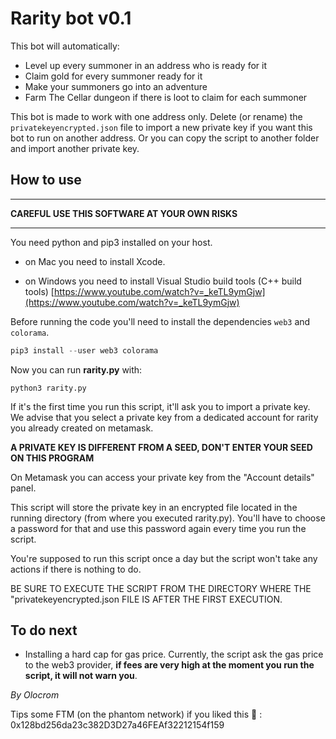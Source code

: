 # Rarity bot v0.1

This bot will automatically:

- Level up every summoner in an address who is ready for it
- Claim gold for every summoner ready for it
- Make your summoners go into an adventure
- Farm The Cellar dungeon if there is loot to claim for each summoner

This bot is made to work with one address only.  Delete (or rename) the `privatekeyencrypted.json` file to import a new private key if you want this bot to run on another address. Or you can copy the script to another folder and import another private key.

## How to use

___________________________________________________

**CAREFUL USE THIS SOFTWARE AT YOUR OWN RISKS**

_____________________________________________________

You need python and pip3 installed on your host. 

- on Mac you need to install Xcode.

- on Windows you need to install Visual Studio build tools (C++ build tools) [https://www.youtube.com/watch?v=_keTL9ymGjw](https://www.youtube.com/watch?v=_keTL9ymGjw)

Before running the code you'll need to install the dependencies `web3` and `colorama`.


```powershell
pip3 install --user web3 colorama
```

Now you can run **rarity.py** with:

```
python3 rarity.py
```

If it's the first time you run this script, it'll ask you to import a private key. We advise that you select a private key from a dedicated account for rarity you already created on metamask.


**A PRIVATE KEY IS DIFFERENT FROM A SEED, DON'T ENTER YOUR SEED ON THIS PROGRAM**

On Metamask you can access your private key from the "Account details" panel.

This script will store the private key in an encrypted file located in the running directory (from where you executed rarity.py).
You'll have to choose a password for that and use this password again every time you run the script.

You're supposed to run this script once a day but the script won't take any actions if there is nothing to do.

BE SURE TO EXECUTE THE SCRIPT FROM THE DIRECTORY WHERE THE "privatekeyencrypted.json FILE IS AFTER THE FIRST EXECUTION.

## To do next

- Installing a hard cap for gas price. Currently, the script ask the gas price to the web3 provider, **if fees are very high at the moment you run the script, it will not warn you**.

*By Olocrom*

Tips some FTM (on the phantom network) if you liked this 🙂 : 0x128bd256da23c382D3D27a46FEAf32212154f159